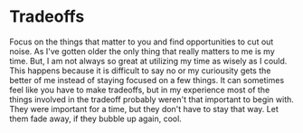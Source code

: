 # Tradeoffs


Focus on the things that matter to you and find opportunities to cut out noise.  As I've gotten older the only thing that really matters to me is my time.  But, I am not always so great at utilizing my time as wisely as I could.  This happens because it is difficult to say no or my curiousity gets the better of me instead of staying focused on a few things.  It can sometimes feel like you have to make tradeoffs, but in my experience most of the things involved in the tradeoff probably weren't that important to begin with.  They were important for a time, but they don't have to stay that way.  Let them fade away, if they bubble up again, cool.


